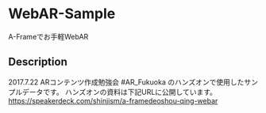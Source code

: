 # WebAR-Sample
A-Frameでお手軽WebAR

## Description
2017.7.22 ARコンテンツ作成勉強会 #AR_Fukuoka のハンズオンで使用したサンプルデータです。
ハンズオンの資料は下記URLに公開しています。
https://speakerdeck.com/shinjism/a-framedeoshou-qing-webar
